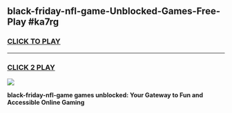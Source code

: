 
## black-friday-nfl-game-Unblocked-Games-Free-Play #ka7rg
<h3>
<a href="https://us.freeplayer.one?title=black-friday-nfl-game&ref=9M">CLICK TO PLAY</a></h3>
<hr>

<h3>
<a href="https://us.freeplayer.one?title=black-friday-nfl-game&ref=9M">CLICK 2 PLAY</a>
  
</h3>

<a href="https://us.freeplayer.one?title=black-friday-nfl-game&ref=9M"><img src="https://clearcache.store/games.png"></a>


**black-friday-nfl-game games unblocked: Your Gateway to Fun and Accessible Online Gaming**
